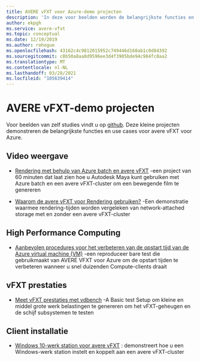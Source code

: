 ```yaml
---
title: AVERE vFXT voor Azure-demo projecten
description: 'In deze voor beelden worden de belangrijkste functies en use cases voor avere vFXT voor Azure weer gegeven: video weergave, High-Performance Computing, vFXT-prestaties en client installatie.'
author: ekpgh
ms.service: avere-vfxt
ms.topic: conceptual
ms.date: 12/19/2019
ms.author: rohogue
ms.openlocfilehash: 43162c4c9812015952c749446d160ab1c0d84392
ms.sourcegitcommit: c8b50a8aa8d9596ee3d4f3905bde94c984fc8aa2
ms.translationtype: MT
ms.contentlocale: nl-NL
ms.lasthandoff: 03/28/2021
ms.locfileid: "105639414"
---
```

# <a name="avere-vfxt-demo-projects"></a>AVERE vFXT-demo projecten

Voor beelden van zelf studies vindt u op [github](https://github.com/Azure/Avere). Deze kleine projecten demonstreren de belangrijkste functies en use cases voor avere vFXT voor Azure.

## <a name="video-rendering"></a>Video weergave

* [Rendering met behulp van Azure batch en avere vFXT](https://github.com/Azure/Avere/blob/master/docs/maya_azure_batch_avere_vfxt_demo.md) -een project van 60 minuten dat laat zien hoe u Autodesk Maya kunt gebruiken met Azure batch en een avere vFXT-cluster om een bewegende film te genereren

* [Waarom de avere vFXT voor Rendering gebruiken?](https://github.com/Azure/Avere/blob/master/docs/why_avere_for_rendering.md) -Een demonstratie waarmee rendering-tijden worden vergeleken van network-attached storage met en zonder een avere vFXT-cluster

## <a name="high-performance-computing"></a>High Performance Computing

* [Aanbevolen procedures voor het verbeteren van de opstart tijd van de Azure virtual machine (VM)](https://github.com/Azure/Avere/blob/master/docs/azure_vm_provision_best_practices.md) -een reproduceer bare test die gebruikmaakt van AVERE VFXT voor Azure om de opstart tijden te verbeteren wanneer u snel duizenden Compute-clients draait

## <a name="vfxt-performance"></a>vFXT prestaties

* [Meet vFXT prestaties met vdbench](https://github.com/Azure/Avere/blob/master/docs/vdbench.md) -A Basic test Setup om kleine en middel grote werk belastingen te genereren om het vFXT-geheugen en de schijf subsystemen te testen

## <a name="client-setup"></a>Client installatie

* [Windows 10-werk station voor avere vFXT](https://github.com/Azure/Avere/blob/master/docs/windows_10_avere_vfxt_mounted_workstation.md) : demonstreert hoe u een Windows-werk station instelt en koppelt aan een avere vFXT-cluster
